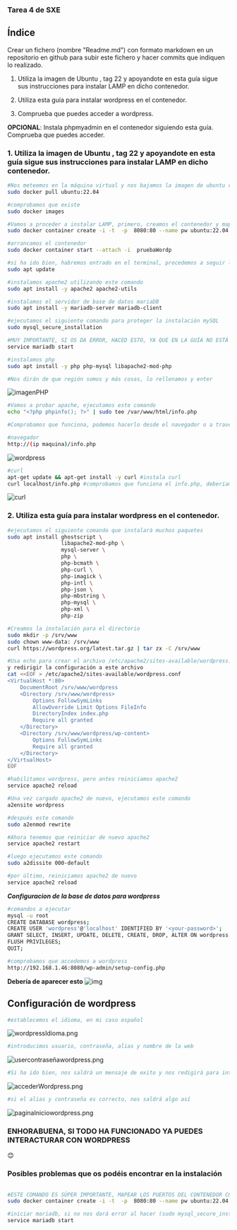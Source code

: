 ### Tarea 4 de SXE

## Índice
Crear un  fichero (nombre "Readme.md") con formato markdown en un repositorio en github para subir este fichero y hacer commits que indiquen lo realizado.

1. Utiliza la imagen de Ubuntu , tag 22 y apoyandote en esta guía sigue sus instrucciones para instalar LAMP en dicho contenedor.

2. Utiliza esta guía para instalar wordpress en el contenedor.

3. Comprueba que puedes acceder a wordpress.

**OPCIONAL**: Instala phpmyadmin en el contenedor siguiendo esta guía. Comprueba que puedes acceder.


### 1. Utiliza la imagen de Ubuntu , tag 22 y apoyandote en esta guía sigue sus instrucciones para instalar LAMP en dicho contenedor.

```bash
#Nos meteemos en la máquina virtual y nos bajamos la imagen de ubuntu con el tag indicado
sudo docker pull ubuntu:22.04

#comprobamos que existe
sudo docker images

#Vamos a proceder a instalar LAMP, primero, creamos el contenedor y mapeamos el puerto
sudo docker container create -i -t  -p  8080:80 --name pw ubuntu:22.04

#arrancamos el contenedor
sudo docker container start --attach -i  pruebaWordp 
```

```bash
#si ha ido bien, habremos entrado en el terminal, procedemos a seguir la guía. Actualizamos los paquetes
sudo apt update

#instalamos apache2 utilizando este comando
sudo apt install -y apache2 apache2-utils

#instalamos el servidor de base de datos mariaDB
sudo apt install -y mariadb-server mariadb-client

#ejecutamos el siguiente comando para proteger la instalación mySQL
sudo mysql_secure_installation

#MUY IMPORTANTE, SI OS DA ERROR, HACED ESTO, YA QUE EN LA GUÍA NO ESTÁ
service mariadb start

#instalamos php
sudo apt install -y php php-mysql libapache2-mod-php

#Nos dirán de que región somos y más cosas, lo rellenamos y enter
```
![imagenPHP](https://github.com/user-attachments/assets/89242a89-c29f-4771-ac1f-18e5305c8479)


```bash
#Vamos a probar apache, ejecutamos este comando
echo "<?php phpinfo(); ?>" | sudo tee /var/www/html/info.php

#Comprobamos que funciona, podemos hacerlo desde el navegador o a través de curl

#navegador
http://(ip maquina)/info.php
```
![wordpress](https://github.com/user-attachments/assets/bd53e650-22bd-44e2-bc1f-aed502b54a24)


```bash
#curl
apt-get update && apt-get install -y curl #instala curl
curl localhost/info.php #comprobamos que funciona el info.php, deberíamos de ver un html gigante
```
![curl](https://github.com/user-attachments/assets/21da007d-2425-465f-9fc3-012dfe11c3a6)


### 2. Utiliza esta guía para instalar wordpress en el contenedor.
```bash
#ejecutamos el siguiente comando que instalará muchos paquetes
sudo apt install ghostscript \
                 libapache2-mod-php \
                 mysql-server \
                 php \
                 php-bcmath \
                 php-curl \
                 php-imagick \
                 php-intl \
                 php-json \
                 php-mbstring \
                 php-mysql \
                 php-xml \
                 php-zip

#Creamos la instalación para el directorio
sudo mkdir -p /srv/www
sudo chown www-data: /srv/www
curl https://wordpress.org/latest.tar.gz | tar zx -C /srv/www
```

```bash
#Usa echo para crear el archivo /etc/apache2/sites-available/wordpress.conf
y redirigir la configuración a este archivo
cat <<EOF > /etc/apache2/sites-available/wordpress.conf
<VirtualHost *:80>
    DocumentRoot /srv/www/wordpress
    <Directory /srv/www/wordpress>
        Options FollowSymLinks
        AllowOverride Limit Options FileInfo
        DirectoryIndex index.php
        Require all granted
    </Directory>
    <Directory /srv/www/wordpress/wp-content>
        Options FollowSymLinks
        Require all granted
    </Directory>
</VirtualHost>
EOF

#habilitamos wordpress, pero antes reiniciamos apache2
service apache2 reload

#Una vez cargado apache2 de nuevo, ejecutamos este comando
a2ensite wordpress

#después este comando
sudo a2enmod rewrite

#Ahora tenemos que reiniciar de nuevo apache2
service apache2 restart

#luego ejecutamos este comando
sudo a2dissite 000-default

#por último, reiniciamos apache2 de nuevo
service apache2 reload
```

***Configuracion de la base de datos para wordpress***
```bash
#comandos a ejecutar
mysql -u root
CREATE DATABASE wordpress;
CREATE USER 'wordpress'@'localhost' IDENTIFIED BY '<your-password>';
GRANT SELECT, INSERT, UPDATE, DELETE, CREATE, DROP, ALTER ON wordpress.* TO 'wordpress'@'localhost';
FLUSH PRIVILEGES;
QUIT;

```

```bash
#comprobamos que accedemos a wordpress
http://192.168.1.46:8080/wp-admin/setup-config.php
```
**Debería de aparecer esto**
![img](https://github.com/user-attachments/assets/85ca5794-72b4-45fd-8896-22630dd31b9c)


## Configuración de wordpress
```bash
#establecemos el idioma, en mi caso español
```
![wordpressIdioma.png](../../../screenShots/wordpressIdioma.png)


```bash
#introducimos usuario, contraseña, alias y nombre de la web
```
![usercontraseñawordpress.png](../../../screenShots/usercontrase%C3%B1awordpress.png)

```bash
#Si ha ido bien, nos saldrá un mensaje de exito y nos redigirá para introducir alias y contraseña
```
![accederWordpress.png](../../../screenShots/accederWordpress.png)

```bash
#si el alias y contraseña es correcto, nos saldrá algo así
```
![paginaIniciowordpress.png](../../../screenShots/paginaIniciowordpress.png)

### ENHORABUENA, SI TODO HA FUNCIONADO YA PUEDES INTERACTURAR CON WORDPRESS
:blush:

### Posibles problemas que os podéis encontrar en la instalación

```bash

#ESTE COMANDO ES SÚPER IMPORTANTE, MAPEAR LOS PUERTOS DEL CONTENEDOR CON LA MÁQUINA VIRTUAL
sudo docker container create -i -t  -p  8080:80 --name pw ubuntu:22.04

#iniciar mariadb, si no nos dará error al hacer (sudo mysql_secure_installation)
service mariadb start

```
